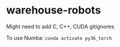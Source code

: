 # warehouse-robots

Might need to add C, C++, CUDA gitignores

To use Numba:
``` conda activate py36_torch ```